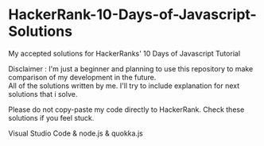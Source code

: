 # HackerRank-10-Days-of-Javascript-Solutions  
My accepted solutions for HackerRanks' 10 Days of Javascript Tutorial  

Disclaimer : I'm just a beginner and planning to use this repository to make comparison of my development in the future.   
All of the solutions written by me. I'll try to include explanation for next solutions that i solve. 

Please do not copy-paste my code directly to HackerRank. Check these solutions if you feel stuck. 

Visual Studio Code & node.js & quokka.js  
